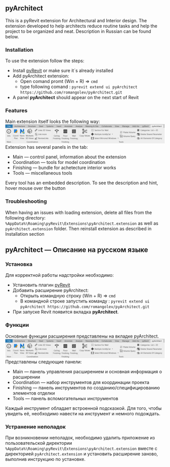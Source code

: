 ## pyArchitect 
This is a pyRevit extension for Architectural and Interior design.
The extension developed to help architects reduce routine tasks and help
the project to be organized and neat. Description in Russian can be found below. 

### Installation

To use the extension follow the steps:
  * Install [pyRevit](https://github.com/eirannejad/pyRevit/releases) or make sure it´s already installed
  * Add pyArchitect extension:
    * Open comand promt (Win + R) => `cmd`
    * type following comand : `pyrevit extend ui pyArchitect https://github.com/romangolev/pyArchitect.git`
  * A panel **pyArchitect** should appear on the next start of Revit

### Features 

Main extension itself looks the following way: ![ribbon logo](/docs/static/ribbon.png)
Extension has several panels in the tab:
* Main — control panel, information about the extension
* Coordination — tools for model coordination
* Finishing — bundle for achetecture interior works
* Tools — miscellaneous tools

Every tool has an embedded description. To see the description and hint, hover mouse over the button

### Troubleshooting 

When having an issues with loading extension, delete all files from the following directory: `%AppData%\Roaming\pyRevit\Extensions\pyArchitect.extension` as well as `pyArchitect.extension` folder. Then reinstall extension as described in Installation section





## pyArchitect — Описание на русском языке
### Установка

Для корректной работы надстройки необходимо:
  * Установить плагин [pyRevit](https://github.com/eirannejad/pyRevit/releases)
  * Добавить расширение pyArchitect:
    * Открыть командную строку (Win + R) => `cmd`
    * В командной строке запустить команду :
     `pyrevit extend ui pyArchitect https://github.com/romangolev/pyArchitect.git`
  * При запуске Revit появится вкладка **pyArchitect**. 

### Функции

Основные функции расширения представлены на вкладке pyArchitect.
![ribbon logo](/docs/static/ribbon.png)
Представлены следующие панели:
* Main — панель управления расширением и основная информация о расширении
* Coordination — набор инструментов для координации проекта
* Finishing — панель инструментов по созданию/специфицированию элементов отделки
* Tools — панель вспомогательных инструментов

Каждый инструмент обладает встроенной подсказкой. Для того, чтобы увидеть её, необходимо навести на инструмент и немного подождать.


### Устранение неполадок

При возникновении неполадок, необходимо удалить приложение из пользовательской директории `%AppData%\Roaming\pyRevit\Extensions\pyArchitect.extension` вместе с директорией `pyArchitect.extension` и установить расширение заново, выполнив инструкцию по установке.
